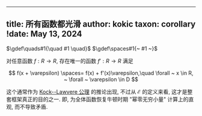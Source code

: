 
---
title: 所有函数都光滑
author: kokic
taxon: corollary
!date: May 13, 2024
---

$\gdef\quads#1{\quad #1 \quad}$
$\gdef\spaces#1{~ #1 ~}$

对任意函数 $f:R \rightarrow R$, 存在唯一的函数 $f':R \rightarrow R$ 满足

$$
f(x + \varepsilon) \spaces= f(x) + f'(x)\varepsilon,\quad \forall ~ x \in R, ~ \forall ~ \varepsilon \in D
$$

这个通常作为 [Kock--Lawvere 公理](/data-structure/kock-lawvere) 的推论出现, 不过从 $\mathcal{E}$ 的定义来看, 这才是整套框架真正的目的之一. 即, 为全体函数恢复牛顿时期 "幂零无穷小量" 计算上的直观, 而不导致矛盾. 

[](/data-structure/kock-lawvere-0001.typ#:block)
